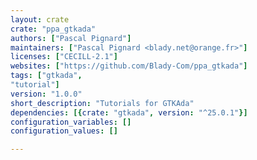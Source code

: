 ```yaml
---
layout: crate
crate: "ppa_gtkada"
authors: ["Pascal Pignard"]
maintainers: ["Pascal Pignard <blady.net@orange.fr>"]
licenses: ["CECILL-2.1"]
websites: ["https://github.com/Blady-Com/ppa_gtkada"]
tags: ["gtkada",
"tutorial"]
version: "1.0.0"
short_description: "Tutorials for GTKAda"
dependencies: [{crate: "gtkada", version: "^25.0.1"}]
configuration_variables: []
configuration_values: []

---
```



